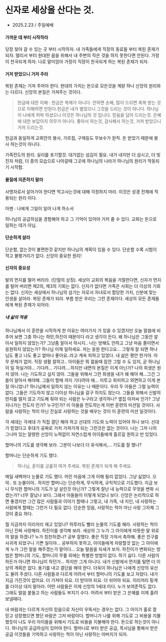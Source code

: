 # 신자로 세상을 산다는 것.
* 2025.2.23 / 주일예배

#### 가까운 데 부터 시작하라
  당장 찾아 갈 수 있는 곳 부터 시작하자. 내 가족들에게 직장의 동료들 부터 복된 존재가 되자. 멀리서 부터 원대한 꿈을 위해서 내 주변의 작은 것을 하지 못한다면 안된다. 가정이 천국되게 하자. 나로 말미암아 가정이 직장이 찬국되게 하는 복된 존재가 되자.


#### 거저 받았으니 거저 주라
   복된 존재는 거져 주어야 한다. 현대의 가치는 돈으로 모든것을 계량 하나 신앙의 원리와는 다르다. 신앙의 본질은 거져주는 것이다. 

   > 헌금에 대한 이해 :
     헌금은 복채가 아니다. 안하면 손해, 많이 드리면 축복 받는 것으로 이해하면 안된다.헌금은 내가 벌었으니 그것을 드리는 것이 아니다. 하나님이 나에게 허락 하셨으니 이것은 하나님의 것 입니다. 믿음을 담아 드리는것. 은혜에 대한 보답이지 의무가 아니다. 좋아서 하는것, 감사해서 하는것, 거저 받았으니 거저 드리는것.

   헌금과 동일하게 교회안의 봉사, 가르침, 구제등도 무보수가 원칙. 돈 받았기 때문에 봉사 하는것이 아니다.

   가족전도의 원리. 실리를 포기할것. 대가없는 섬김이 필요. 내가 내지만 더 섬시고, 더 빚진자 처럼, 더 종의 모습으로 나아갈때 그곳에 하나님의 나라가 하나님의 원리가 작동되기 시작함.


#### 물질에 의존하지 말라
  사명자로서 살아가야 한다면 먹고사는것에 대해 걱정하지 마라. 이것은 성경 전체에 적용되는 원리 이다. 

  아멘 : 나에게 그일이 일어 나게 하소서

  하나님의 공급하심을 경험해야 하고 그 기억이 있어야 거저 줄 수 있다. 교회는 돈으로 일하는 데가 아님. 

#### 단순하게 살라
  단순함, 없는것이 불편한것 같지만 하나님의 계획이 있을 수 있다. 단순할 수록 시험이 적고 불평거리가 없다. 신앙의 중요한 원리!
  

#### 신자의 중요성
  발의 먼지를 떨어 버리라. (단절의 상징). 세상이 교회의 복음을 거절한다면, 신자가 먼지를 털어 버리면 제2의, 제3의 기회는 없다. 신자가 없다면 가족은 사회는 더 이상의 기회는 없다. 신자는 세상에서 하나님의 섬기는 자로서 자녀로서 합당한 가치, 신분에 맞는 인생을 살아라. 복된 존재가 되라. 부름 받은 우리는 그런 존재이다. 세상의 모든 존재들에게 복된 존재가 되어라. 


##### 내 삷의 적용
  하나님께서 이 훈련을 시작하게 한 이유는 여러가지 가 있을 수 있겠지만  오늘 말씀에 비추어 보면 그중 하나는 하민,하진이 때문이다 라고 생각이 든다. 
  왜 하나님은 그동안 알아서 일하지 않았는가? 그냥좀 알아서 하시지.. 나는 방해도 안하고 그냥 마음 졸이면서 응원하지 않았는가? 하나님 이제 일하세요. 저는 응원 한다고요... 그렇게 잘 되면 하나님도 좋고 나도 좋고 얼마나 좋아요..라고 계속 피하고 있었다. 내 삶은 평안 한거야. 아무 문제가 없어. 직장 생활 잘하고.. 아이들은 뭐 젊을때 잠깐 그럴 수 도 있지, 곧 하나님이 일 하실거야... 기다려... 기다려....하지만 내면의 본질은 이게 아닌가? 나의 희생은 원치 않아. 나는 기도하고 싶지 않아. 그들을 위해서 그런 희생을 내가 왜 해야 해...그건 그들이 알아서 해야해. 그들이 할때 까지 기다려야 헤... 미루고 회피하고 외면하고 이게 본질 아니었나?
  하나님께서 일하지 않는 이유는 나 때문이다. 우리 두 아들은 그럴 능력이 없다. 그들은 기도하지 않고 더이상 하나님을 갈구 하지도 않는다. 그들을 위해서 신발의 먼지를 떨지 않고 기도해 줘야 되는 사람은 누구라고 생각하나? 옆집 아저씨 인가? 그냥 지나가는 전도자 인가? 누구인가? 이 아들을 전도하는게 이번 훈련의 미션일 것이다. 사람을 사랑하는 척이 아닌 진실로 사랑하는 것을 배우는 것이 이 훈련의 미션 일것이다. 

  
  
  
각 세대는 각세대 가 직접 결단 해야 하고 선대의 기도와 노력이 있어야 하나 보다. 선대가 믿었다고 후대가 공짜로 거저 가져가게 되는 그런것은 없는 것이다. 나는 그저 나의 그나마 있는 알량한 신앙이 노력없이 자연스럽게 아이들에게 흘르길 원하고 만 있었다. 

  할머니의 기도를 생각해 보라. 그분이 나보더 더 유식해서,... 기도를 잘 했나?

  할머니는 단순하게 기도 했다. 
  > 하나님, 훈이를 긍휼히 여겨 주세요. 복된 존재가 되게 해 주세요.

매일 새벽마다 눈물로 기도 했다. 어린 마음에 그게 이해 될리 없었다.
  그냥 싫었다. 으악.. 또 눈물이야.. 하지만 할머니는 단순하게, 무식하게, 규칙적으로 기도했다. 지금 보니 무식한 할머니의 기도가 날 살린것 아닌가? 그렇게 잘난 내 능력으로 무엇을 변화 시켰는가? 너무 잘났나 보다. 그래서 아들들이 이렇게 되었나 보다. 신앙은 논리적으로 하면 좋겠지만 그건 많은 사람들과 이야기 할때나 그렇고, 내 가족, 내 지인, 내 사랑하는 사람에게 할때는 그런거 다 필요 없다. 단순한 믿음, 사랑하는 척이 아닌 사랑 그자체 그것이 중요 하다.

  뭘 지금까지 이리저리 재고 있었나? 하루라도 빨리 눈물의 기도를 해라. 사랑하는 척이 아닌 진짜 사랑해라. 하진이를 생각해 보라. 세상의 그 누가 그 아이에게 따뜻한 말 위로의 말을 하겠나? 누가 칭찬하겠나? 공부 잘했다. 좋은 직장 가져서 축하해. 좋은 친구를 사귀게 되었구나 기쁜 일이야... 공부하지 못하고, 아이들에게 자랑할것 없는 그 아이에게 누가 그런 말을 해주겠는가 말이다... 
  오늘 말씀을 되새겨 보자. 하진이가 변화되는 방법은 할머니의 기도, 할머니의 무릎 외에는 특별한 방법이 없다. 하기 싫다. 다른 사람이 하든가 아니면 하나님이 하던가... 하지만 그게 아니다.
  내가 신발에서 먼지를 털면 더 이상의 계획은 없다. 용기를 내고 결단을 해야 한다. 더욱이 하나님은 나에게 신앙의 유산도 물려 주셨다. 다른 사람들과 다르게 어려서 부터 할머니의 기도롤 보고 자랐다. 내가 지금 가진것이 없어요. 더 가져야 되요. 더 받아야 되요. 더 쉬어야 되요. 이리저리 핑계를 더이상 대지 말아라. 어떤 사람들은 이제 신앙의 1세대 이다. 누가 보여준적도 없다. 그래도 말씀 붙들고 하는 사람들도 부지기 수다.  어려서 부터 받은 그 은혜를 이제 흘려 보낼때다. 

  내 바람과는 다르게 자신의 믿음으로 자신이 우뚝서는 경우는 없다. 그 아이가 홀로 잘 믿고 성장했으면 했던 바람은 그저 바람이다. 할머니가 나를 위해 기도로 그 비용을 지불 했듯이 나도 우리 아이들을 위해서 기도로 비용을 지불해야 한다. 돈으로 하는것이 아니다. 하나님의 공급하심이 있어야 한다. 할머니로 부터 받은 공급, 목사님을 통해서 받은 공급 이것들을 기억하고 사랑하는 척이 아닌 사랑하는 아버지가 되자.

